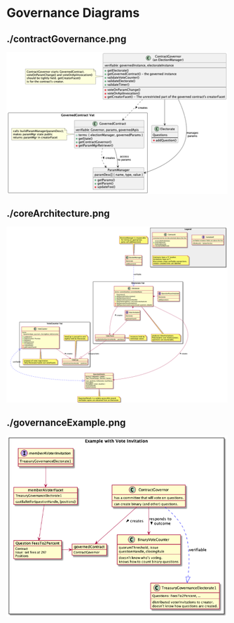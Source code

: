 # Governance Diagrams

## ./contractGovernance.png

[![./contractGovernance.png](./contractGovernance.png)](./contractGovernance.png)

## ./coreArchitecture.png

[![./coreArchitecture.png](./coreArchitecture.png)](./coreArchitecture.png)

## ./governanceExample.png

[![./governanceExample.png](./governanceExample.png)](./governanceExample.png)
